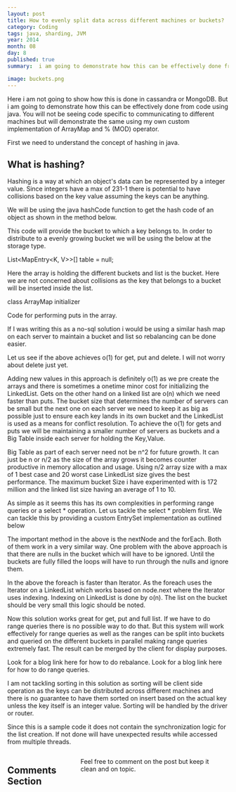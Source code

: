 ```yaml
---
layout: post
title: How to evenly split data across different machines or buckets?
category: Coding
tags: java, sharding, JVM
year: 2014
month: 08
day: 8
published: true
summary:  i am going to demonstrate how this can be effectively done from code using java. You will not be seeing code specific to communicating to different machines but will demonstrate the same using my own custom implementation of ArrayMap and % (MOD) operator.

image: buckets.png
---
```

Here i am not going to show how this is done in cassandra or MongoDB. But i am going to demonstrate how this can be effectively done from code using java. You will not be seeing code specific to communicating to different machines but will demonstrate the same using my own custom implementation of ArrayMap and % (MOD) operator.

First we need to understand the concept of hashing in java.

What is hashing?
---
Hashing is a way at which an object's data can be represented by a integer value. Since integers have a max of 231-1 there is potential to have collisions based on the key value assuming the keys can be anything. 

We will be using the java hashCode function to get the hash code of an object as shown in the method below.

<script src="https://gist.github.com/vallur/9585a0a37e333c89c312.js"></script>

This code will provide the bucket to which a key belongs to. In order to distribute to a evenly growing bucket we will be using the below at the storage type.

List<MapEntry<K, V>>[] table = null;

Here the array is holding the different buckets and list is the bucket. Here we are not concerned about collisions as the key that belongs to a bucket will be inserted inside the list.

class ArrayMap initializer
<script src="https://gist.github.com/vallur/219f927c2293f56eb853.js"></script>

Code for performing puts in the array. 

<script src="https://gist.github.com/vallur/01e99a2d357a2bc164c8.js"></script>

If I was writing this as a no-sql solution i would be using a similar hash map on each server to maintain a bucket and list so rebalancing can be done easier.

<script src="https://gist.github.com/vallur/48b68d0149d88726054a.js"></script>

Let us see if the above achieves o(1) for get, put and delete. I will not worry about delete just yet.

Adding new values in this approach is definitely o(1) as we pre create the arrays and there is sometimes a onetime minor cost for initializing the LinkedList. Gets on the other hand on a linked list are o(n) which we need faster than puts. The bucket size that determines the number of servers can be small but the next one on each server we need to keep it as big as possible just to ensure each key  lands in its own bucket and the LinkedList is used as a means for conflict resolution. To achieve the o(1) for gets and puts we will be maintaining a smaller number of servers as buckets and a Big Table inside each server for holding the Key,Value.

Big Table as part of each server need not be n^2 for future growth. It can just be n or n/2 as the size of the array grows it becomes counter productive in memory allocation and usage. Using n/2 array size with a max of 1 best case and 20 worst case LinkedList size gives the best performance. The maximum bucket Size i have experimented with is 172 million and the linked list size having an average of 1 to 10. 

As simple as it seems this has its own complexities in performing range queries or a select * operation. Let us tackle the select * problem first. We can tackle this by providing a custom EntrySet implementation as outlined below

<script src="https://gist.github.com/vallur/b44a337568f506f2abbe.js"></script>

The important method in the above is the nextNode and the forEach. Both of them work in a very similar way. One problem with the above approach is that there are nulls in the bucket which will have to be ignored. Until the buckets are fully filled the loops will have to run through the nulls and ignore them.

In the above the foreach is faster than Iterator. As the foreach uses the Iterator on a LinkedList which works based on node.next where the Iterator uses indexing. Indexing on LinkedList is done by o(n). The list on the bucket should be very small this logic should be noted.

Now this solution works great for get, put and full list. If we have to do range queries there is no possible way to do that. But this system will work effectively for range queries as well as the ranges can be split into buckets and queried on the different buckets in parallel making range queries extremely fast. The result can be merged by the client for display purposes.

Look for a blog link here for how to do rebalance.
Look for a blog link here for how to do range queries.

I am not tackling sorting in this solution as sorting will be client side operation as the keys can be distributed across different machines and there is no guarantee to have them sorted on insert based on the actual key unless the key itself is an integer value. Sorting will be handled by the driver or router.

Since this is a sample code it does not contain the synchronization logic for the list creation. If not done will have unexpected results while accessed from multiple threads.

<div class="row">	
    <div class="span9 columns">    
		<h2>Comments Section</h2>
	    <p>Feel free to comment on the post but keep it clean and on topic.</p>	
		<div id="disqus_thread"></div>
		<script type="text/javascript">
			/* * * CONFIGURATION VARIABLES: EDIT BEFORE PASTING INTO YOUR WEBPAGE * * */
			var disqus_shortname = 'vallur'; // required: replace example with your forum shortname
			var disqus_identifier = '{{ page.url }}';
			var disqus_url = 'http://erjjones.github.com{{ page.url }}';
			
			/* * * DON'T EDIT BELOW THIS LINE * * */
			(function() {
				var dsq = document.createElement('script'); dsq.type = 'text/javascript'; dsq.async = true;
				dsq.src = 'http://' + disqus_shortname + '.disqus.com/embed.js';
				(document.getElementsByTagName('head')[0] || document.getElementsByTagName('body')[0]).appendChild(dsq);
			})();
		</script>
		<noscript>Please enable JavaScript to view the <a href="http://disqus.com/?ref_noscript">comments powered by Disqus.</a></noscript>
		<a href="http://disqus.com" class="dsq-brlink">blog comments powered by <span class="logo-disqus">Disqus</span></a>
	</div>
</div>

<!-- Twitter -->
<script>!function(d,s,id){var js,fjs=d.getElementsByTagName(s)[0];if(!d.getElementById(id)){js=d.createElement(s);js.id=id;js.src="//platform.twitter.com/widgets.js";fjs.parentNode.insertBefore(js,fjs);}}(document,"script","twitter-wjs");</script>

<!-- Google + -->
<script type="text/javascript">
  (function() {
    var po = document.createElement('script'); po.type = 'text/javascript'; po.async = true;
    po.src = 'https://apis.google.com/js/plusone.js';
    var s = document.getElementsByTagName('script')[0]; s.parentNode.insertBefore(po, s);
  })();
</script>
